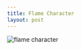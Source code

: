 ```yaml
---
title: Flame Character
layout: post
---
```

![flame character](/img/Untitled-Water-Drop-Game/flameCharacter.gif)
